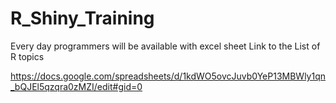 # R_Shiny_Training
Every day programmers will be available with excel sheet 
Link to the List of R topics

https://docs.google.com/spreadsheets/d/1kdWO5ovcJuvb0YeP13MBWly1qn_bQJEl5qzqra0zMZI/edit#gid=0
